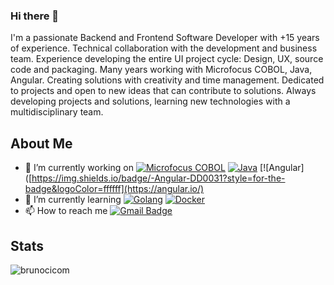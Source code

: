 ### Hi there 👋

I'm a passionate Backend and Frontend Software Developer with +15 years of experience. Technical collaboration with the development and business team. Experience developing the entire UI project cycle: Design, UX, source code and packaging. Many years working with Microfocus COBOL, Java, Angular. Creating solutions with creativity and time management. Dedicated to projects and open to new ideas that can contribute to solutions. Always developing projects and solutions, learning new technologies with a multidisciplinary team.

## About Me

- 🔭 I’m currently working on [![Microfocus COBOL](https://img.shields.io/badge/-Microfocus_COBOL-005571?style=for-the-badge&logoColor=ffffff)](https://www.microfocus.com/) [![Java](https://img.shields.io/badge/-Java-F80000?style=for-the-badge&logoColor=ffffff&logo=oracle)](https://www.java.com/en/) [![Angular]([https://img.shields.io/badge/-Angular-DD0031?style=for-the-badge&logoColor=ffffff](https://angular.io/)
- 🌱 I’m currently learning [![Golang](https://img.shields.io/badge/-Golang-00ADD8?style=flat-square&logo=go&logoColor=ffffff)](https://go.dev/) [![Docker](https://img.shields.io/badge/-Docker-2496ED?style=flat-square&logo=docker&logoColor=ffffff)](https://www.docker.com/)
- 📫 How to reach me [![Gmail Badge](https://img.shields.io/badge/-gmail-c14438?style=for-the-badge&logo=Gmail&logoColor=ffffff)](mailto:brunocicom@gmail.com)

## Stats

<p><img src="https://github-readme-stats.vercel.app/api?username=brunocicom&show_icons=true&theme=blue-green" alt="brunocicom" /></p>

<!--
**brunocicom/brunocicom** is a ✨ _special_ ✨ repository because its `README.md` (this file) appears on your GitHub profile.

Here are some ideas to get you started:

- 🔭 I’m currently working on ...
- 🌱 I’m currently learning ...
- 👯 I’m looking to collaborate on ...
- 🤔 I’m looking for help with ...
- 💬 Ask me about ...
- 📫 How to reach me: ...
- 😄 Pronouns: ...
- ⚡ Fun fact: ...
-->
